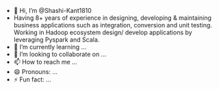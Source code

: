 - 👋 Hi, I’m @Shashi-Kant1810
- Having 8+ years of experience in designing, developing & maintaining business applications such as integration, conversion and unit testing. Working in Hadoop ecosystem design/ develop applications by leveraging Pyspark and Scala. 
- 🌱 I’m currently learning ...
- 💞️ I’m looking to collaborate on ...
- 📫 How to reach me ...
- 😄 Pronouns: ...
- ⚡ Fun fact: ...

<!---
Shashi-Kant1810/Shashi-Kant1810 is a ✨ special ✨ repository because its `README.md` (this file) appears on your GitHub profile.
You can click the Preview link to take a look at your changes.
--->
